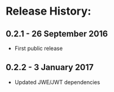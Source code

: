# Release History:

## 0.2.1 - 26 September 2016

- First public release

## 0.2.2 - 3 January 2017

- Updated JWE/JWT dependencies